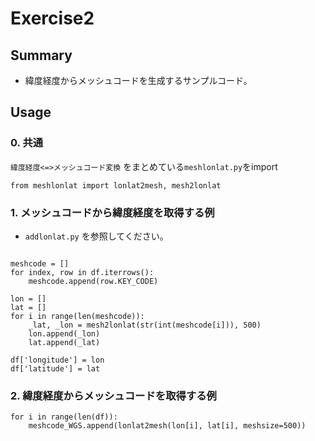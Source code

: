 # Exercise2

## Summary

* 緯度経度からメッシュコードを生成するサンプルコード。

## Usage


### 0. 共通

`緯度経度<=>メッシュコード変換` をまとめている`meshlonlat.py`をimport

```
from meshlonlat import lonlat2mesh, mesh2lonlat
```

### 1. メッシュコードから緯度経度を取得する例

* `addlonlat.py` を参照してください。

```

meshcode = []
for index, row in df.iterrows():
    meshcode.append(row.KEY_CODE)

lon = []
lat = []
for i in range(len(meshcode)):
    _lat, _lon = mesh2lonlat(str(int(meshcode[i])), 500)
    lon.append(_lon)
    lat.append(_lat)

df['longitude'] = lon
df['latitude'] = lat
```

### 2. 緯度経度からメッシュコードを取得する例

```
for i in range(len(df)):
    meshcode_WGS.append(lonlat2mesh(lon[i], lat[i], meshsize=500))
```


